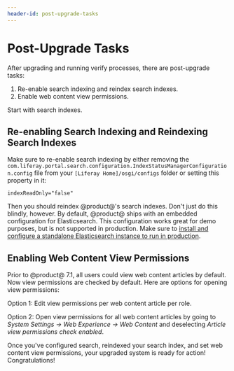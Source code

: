 ```yaml
---
header-id: post-upgrade-tasks
---
```


# Post-Upgrade Tasks

After upgrading and running verify processes, there are post-upgrade tasks:

1. Re-enable search indexing and reindex search indexes. 
2. Enable web content view permissions.

Start with search indexes. 

## Re-enabling Search Indexing and Reindexing Search Indexes

Make sure to re-enable search indexing by either removing the
`com.liferay.portal.search.configuration.IndexStatusManagerConfiguration.config`
file from your `[Liferay Home]/osgi/configs` folder or setting this property in
it: 

    indexReadOnly="false"

Then you should reindex @product@'s search indexes. Don't just do this blindly,
however. By default, @product@ ships with an embedded configuration for
Elasticsearch. This configuration works great for demo purposes, but is not
supported in production. Make sure to
[install and configure a standalone Elasticsearch instance to run in production](/docs/7-1/deploy/-/knowledge_base/d/installing-elasticsearch).

## Enabling Web Content View Permissions

Prior to @product@ 7.1, all users could view web content articles by default. Now view permissions are checked by default. Here are options for opening view permissions:

Option 1: Edit view permissions per web content article per role. 

Option 2: Open view permissions for all web content articles by going to
*System Settings &rarr; Web Experience &rarr; Web Content* and deselecting
*Article view permissions check enabled*. 

Once you've configured search, reindexed your search index, and set web content
view permissions, your upgraded system is ready for action! Congratulations! 

